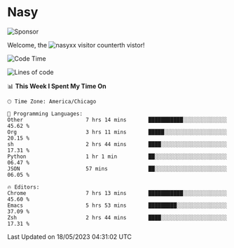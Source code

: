# Nasy

<!--
<p align="center">
<img height="200" src="https://github-readme-stats.vercel.app/api?username=nasyxx&count_private=true&show_icons=true&theme=dracula&include_all_commits=true"/>
<img height="200" src="https://github-readme-stats.vercel.app/api/top-langs/?username=nasyxx&theme=dracula&hide=html,jupyter+notebook&count_private=true&show_icons=true"/>
</p>

  
----------------
-->

![Sponsor](https://img.shields.io/static/v1.svg?label=Sponsor&message=%E2%9D%A4&logo=GitHub&style=flat&color=pink)
 
Welcome, the ![nasyxx visitor counter](https://count.getloli.com/get/@nasyxx?theme=rule34)th vistor!
 
<!--START_SECTION:waka-->
![Code Time](http://img.shields.io/badge/Code%20Time-3%2C523%20hrs%2010%20mins-blue)

![Lines of code](https://img.shields.io/badge/From%20Hello%20World%20I%27ve%20Written-6.2%20million%20lines%20of%20code-blue)

📊 **This Week I Spent My Time On** 

```text
🕑︎ Time Zone: America/Chicago

💬 Programming Languages: 
Other                    7 hrs 14 mins       ███████████░░░░░░░░░░░░░░   45.62 % 
Org                      3 hrs 11 mins       █████░░░░░░░░░░░░░░░░░░░░   20.15 % 
sh                       2 hrs 44 mins       ████░░░░░░░░░░░░░░░░░░░░░   17.31 % 
Python                   1 hr 1 min          ██░░░░░░░░░░░░░░░░░░░░░░░   06.47 % 
JSON                     57 mins             ██░░░░░░░░░░░░░░░░░░░░░░░   06.05 % 

🔥 Editors: 
Chrome                   7 hrs 13 mins       ███████████░░░░░░░░░░░░░░   45.60 % 
Emacs                    5 hrs 53 mins       █████████░░░░░░░░░░░░░░░░   37.09 % 
Zsh                      2 hrs 44 mins       ████░░░░░░░░░░░░░░░░░░░░░   17.31 % 
```


 Last Updated on 18/05/2023 04:31:02 UTC
<!--END_SECTION:waka-->

<!-- ![visitors](https://visitor-badge.laobi.icu/badge?page_id=nasyxx.nasyxx) -->
